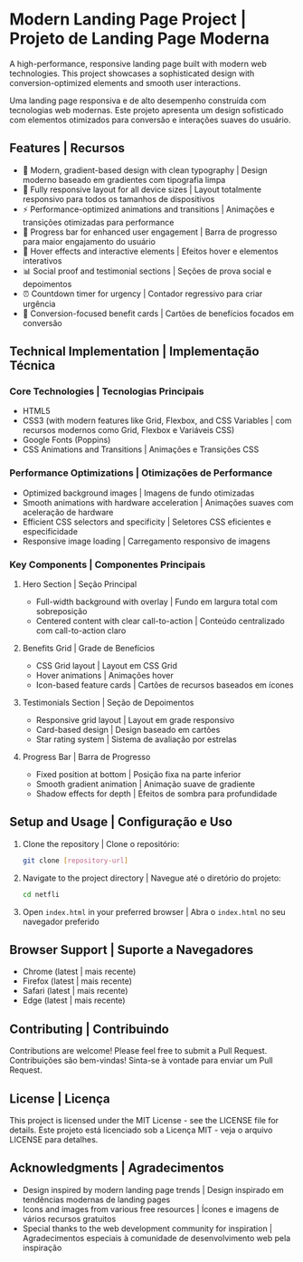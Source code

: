 # Modern Landing Page Project | Projeto de Landing Page Moderna

A high-performance, responsive landing page built with modern web technologies. This project showcases a sophisticated design with conversion-optimized elements and smooth user interactions.

Uma landing page responsiva e de alto desempenho construída com tecnologias web modernas. Este projeto apresenta um design sofisticado com elementos otimizados para conversão e interações suaves do usuário.

## Features | Recursos

- 🎨 Modern, gradient-based design with clean typography | Design moderno baseado em gradientes com tipografia limpa
- 📱 Fully responsive layout for all device sizes | Layout totalmente responsivo para todos os tamanhos de dispositivos
- ⚡ Performance-optimized animations and transitions | Animações e transições otimizadas para performance
- 🔄 Progress bar for enhanced user engagement | Barra de progresso para maior engajamento do usuário
- 💫 Hover effects and interactive elements | Efeitos hover e elementos interativos
- 📊 Social proof and testimonial sections | Seções de prova social e depoimentos
- ⏰ Countdown timer for urgency | Contador regressivo para criar urgência
- 🎯 Conversion-focused benefit cards | Cartões de benefícios focados em conversão

## Technical Implementation | Implementação Técnica
### Core Technologies | Tecnologias Principais

- HTML5
- CSS3 (with modern features like Grid, Flexbox, and CSS Variables | com recursos modernos como Grid, Flexbox e Variáveis CSS)
- Google Fonts (Poppins)
- CSS Animations and Transitions | Animações e Transições CSS

### Performance Optimizations | Otimizações de Performance
- Optimized background images | Imagens de fundo otimizadas
- Smooth animations with hardware acceleration | Animações suaves com aceleração de hardware
- Efficient CSS selectors and specificity | Seletores CSS eficientes e especificidade
- Responsive image loading | Carregamento responsivo de imagens

### Key Components | Componentes Principais
1. Hero Section | Seção Principal
   - Full-width background with overlay | Fundo em largura total com sobreposição
   - Centered content with clear call-to-action | Conteúdo centralizado com call-to-action claro

2. Benefits Grid | Grade de Benefícios
   - CSS Grid layout | Layout em CSS Grid
   - Hover animations | Animações hover
   - Icon-based feature cards | Cartões de recursos baseados em ícones

3. Testimonials Section | Seção de Depoimentos
   - Responsive grid layout | Layout em grade responsivo
   - Card-based design | Design baseado em cartões
   - Star rating system | Sistema de avaliação por estrelas

4. Progress Bar | Barra de Progresso
   - Fixed position at bottom | Posição fixa na parte inferior
   - Smooth gradient animation | Animação suave de gradiente
   - Shadow effects for depth | Efeitos de sombra para profundidade

## Setup and Usage | Configuração e Uso

1. Clone the repository | Clone o repositório:
   ```bash
   git clone [repository-url]
   ```

2. Navigate to the project directory | Navegue até o diretório do projeto:
   ```bash
   cd netfli
   ```

3. Open `index.html` in your preferred browser | Abra o `index.html` no seu navegador preferido

## Browser Support | Suporte a Navegadores

- Chrome (latest | mais recente)
- Firefox (latest | mais recente)
- Safari (latest | mais recente)
- Edge (latest | mais recente)

## Contributing | Contribuindo

Contributions are welcome! Please feel free to submit a Pull Request.
Contribuições são bem-vindas! Sinta-se à vontade para enviar um Pull Request.

## License | Licença

This project is licensed under the MIT License - see the LICENSE file for details.
Este projeto está licenciado sob a Licença MIT - veja o arquivo LICENSE para detalhes.

## Acknowledgments | Agradecimentos

- Design inspired by modern landing page trends | Design inspirado em tendências modernas de landing pages
- Icons and images from various free resources | Ícones e imagens de vários recursos gratuitos
- Special thanks to the web development community for inspiration | Agradecimentos especiais à comunidade de desenvolvimento web pela inspiração
